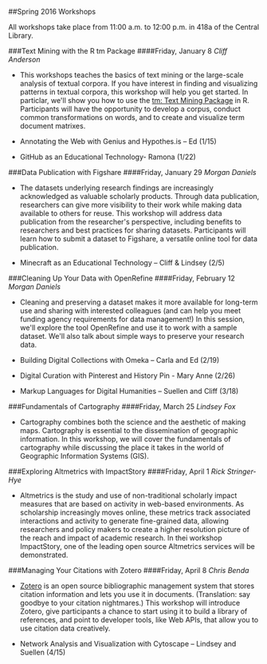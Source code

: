 ﻿##Spring 2016 Workshops

All workshops take place from 11:00 a.m. to 12:00 p.m. in 418a of the Central Library.

###Text Mining with the R tm Package
####Friday, January 8
*Cliff Anderson*

* This workshops teaches the basics of text mining or the large-scale analysis of textual corpora. If you have interest in finding and visualizing patterns in textual corpora, this workshop will help you get started. In particlar, we'll show you how to use the [tm: Text Mining Package](https://cran.r-project.org/web/packages/tm/index.html) in R. Participants will have the opportunity to develop a corpus, conduct common transformations on words, and to create and visualize term document matrixes.

* Annotating the Web with Genius and Hypothes.is – Ed (1/15)
* GitHub as an Educational Technology- Ramona (1/22)

###Data Publication with Figshare 
####Friday, January 29
*Morgan Daniels*

* The datasets underlying research findings are increasingly acknowledged as valuable scholarly products. Through data publication, researchers can give more visibility to their work while making data available to others for reuse. This workshop will address data publication from the researcher's perspective, including benefits to researchers and best practices for sharing datasets. Participants will learn how to submit a dataset to Figshare, a versatile online tool for data publication.

* Minecraft as an Educational Technology – Cliff & Lindsey (2/5)

###Cleaning Up Your Data with OpenRefine
####Friday, February 12
*Morgan Daniels*

* Cleaning and preserving a dataset makes it more available for long-term use and sharing with interested colleagues (and can help you meet funding agency requirements for data management!) In this session, we'll explore the tool OpenRefine and use it to work with a sample dataset. We'll also talk about simple ways to preserve your research data.

* Building Digital Collections with Omeka – Carla and Ed (2/19)
* Digital Curation with Pinterest and History Pin - Mary Anne (2/26)
* Markup Languages for Digital Humanities – Suellen and Cliff (3/18)

###Fundamentals of Cartography
####Friday, March 25
*Lindsey Fox*

* Cartography combines both the science and the aesthetic of making maps.  Cartography is essential to the dissemination of geographic information.  In this workshop, we will cover the fundamentals of cartography while discussing the place it takes in the world of Geographic Information Systems (GIS).

###Exploring Altmetrics with ImpactStory
####Friday, April 1
*Rick Stringer-Hye*

* Altmetrics is the study and use of non-traditional scholarly impact measures that are based on activity in web-based environments. As scholarship increasingly moves online, these metrics track associated interactions and activity to generate fine-grained data, allowing researchers and policy makers to create a higher resolution picture of the reach and impact of academic research. In thei workshop ImpactStory, one of the leading open source Altmetrics services will be demonstrated.

###Managing Your Citations with Zotero
####Friday, April 8
*Chris Benda*

* [Zotero](http://www.zotero.org) is an open source bibliographic management system that stores citation information and lets you use it in documents. (Translation:  say goodbye to your citation nightmares.) This workshop will introduce Zotero, give participants a chance to start using it to build a library of references, and point to developer tools, like Web APIs, that allow you to use citation data creatively.

* Network Analysis and Visualization with Cytoscape – Lindsey and Suellen (4/15)
